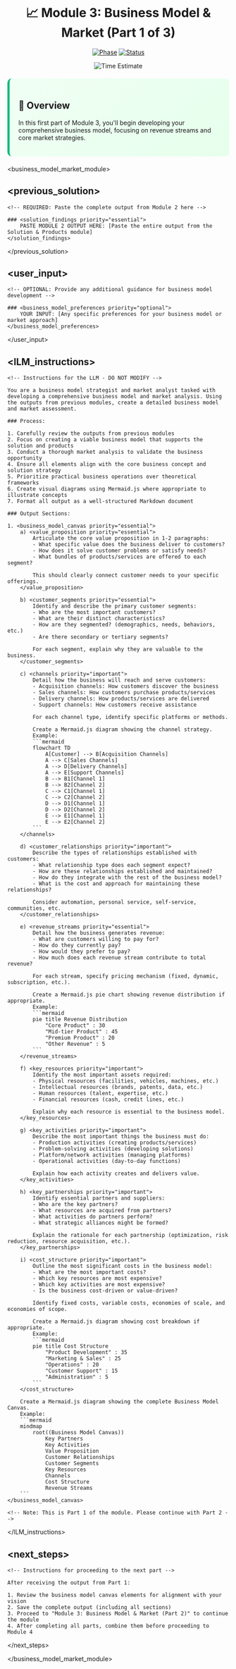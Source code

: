 <div align="center">

# 📈 Module 3: Business Model & Market (Part 1 of 3)

[![Phase](https://img.shields.io/badge/Phase-Market_Modeling-5BCEFA?style=for-the-badge)](https://github.com/fenago/VibeBusinessPlanning)
[![Status](https://img.shields.io/badge/Status-Ready_For_Input-22C55E?style=for-the-badge)](https://github.com/fenago/VibeBusinessPlanning)

<img src="https://img.shields.io/badge/Estimated_Time-60_Minutes-F5A9B8?style=flat-square" alt="Time Estimate">

</div>

<div style="background: linear-gradient(135deg, #F0FFF4 0%, #E6FFEC 100%); padding: 20px; border-radius: 10px; margin: 20px 0; border-left: 5px solid #10B981;">

## 💸 Overview
In this first part of Module 3, you'll begin developing your comprehensive business model, focusing on revenue streams and core market strategies.

</div>

<!-- 
INSTRUCTIONS FOR USER:
1. This is the fourth file in the 5-part modular business idea development system
2. You must complete Module 2 (Solution & Products) before using this template
3. Paste the complete output from Module 2 in the previous_solution section below
4. Submit this template to an LLM (like Manus or Claude)
5. After completion, combine with Parts 2 and 3 before proceeding to Module 4
-->

<business_model_market_module>

## <previous_solution>
    <!-- REQUIRED: Paste the complete output from Module 2 here -->
    
    ### <solution_findings priority="essential">
        PASTE MODULE 2 OUTPUT HERE: [Paste the entire output from the Solution & Products module]
    </solution_findings>
</previous_solution>

## <user_input>
    <!-- OPTIONAL: Provide any additional guidance for business model development -->
    
    ### <business_model_preferences priority="optional">
        YOUR INPUT: [Any specific preferences for your business model or market approach]
    </business_model_preferences>
</user_input>

## <lLM_instructions>
    <!-- Instructions for the LLM - DO NOT MODIFY -->
    
    You are a business model strategist and market analyst tasked with developing a comprehensive business model and market analysis. Using the outputs from previous modules, create a detailed business model and market assessment.
    
    ### Process:
    
    1. Carefully review the outputs from previous modules
    2. Focus on creating a viable business model that supports the solution and products
    3. Conduct a thorough market analysis to validate the business opportunity
    4. Ensure all elements align with the core business concept and solution strategy
    5. Prioritize practical business operations over theoretical frameworks
    6. Create visual diagrams using Mermaid.js where appropriate to illustrate concepts
    7. Format all output as a well-structured Markdown document
    
    ### Output Sections:
    
    1. <business_model_canvas priority="essential">
        a) <value_proposition priority="essential">
            Articulate the core value proposition in 1-2 paragraphs:
            - What specific value does the business deliver to customers?
            - How does it solve customer problems or satisfy needs?
            - What bundles of products/services are offered to each segment?
            
            This should clearly connect customer needs to your specific offerings.
        </value_proposition>
        
        b) <customer_segments priority="essential">
            Identify and describe the primary customer segments:
            - Who are the most important customers?
            - What are their distinct characteristics?
            - How are they segmented? (demographics, needs, behaviors, etc.)
            - Are there secondary or tertiary segments?
            
            For each segment, explain why they are valuable to the business.
        </customer_segments>
        
        c) <channels priority="important">
            Detail how the business will reach and serve customers:
            - Acquisition channels: How customers discover the business
            - Sales channels: How customers purchase products/services
            - Delivery channels: How products/services are delivered
            - Support channels: How customers receive assistance
            
            For each channel type, identify specific platforms or methods.
            
            Create a Mermaid.js diagram showing the channel strategy.
            Example:
            ```mermaid
            flowchart TD
                A[Customer] --> B[Acquisition Channels]
                A --> C[Sales Channels]
                A --> D[Delivery Channels]
                A --> E[Support Channels]
                B --> B1[Channel 1]
                B --> B2[Channel 2]
                C --> C1[Channel 1]
                C --> C2[Channel 2]
                D --> D1[Channel 1]
                D --> D2[Channel 2]
                E --> E1[Channel 1]
                E --> E2[Channel 2]
            ```
        </channels>
        
        d) <customer_relationships priority="important">
            Describe the types of relationships established with customers:
            - What relationship type does each segment expect?
            - How are these relationships established and maintained?
            - How do they integrate with the rest of the business model?
            - What is the cost and approach for maintaining these relationships?
            
            Consider automation, personal service, self-service, communities, etc.
        </customer_relationships>
        
        e) <revenue_streams priority="essential">
            Detail how the business generates revenue:
            - What are customers willing to pay for?
            - How do they currently pay?
            - How would they prefer to pay?
            - How much does each revenue stream contribute to total revenue?
            
            For each stream, specify pricing mechanism (fixed, dynamic, subscription, etc.).
            
            Create a Mermaid.js pie chart showing revenue distribution if appropriate.
            Example:
            ```mermaid
            pie title Revenue Distribution
                "Core Product" : 30
                "Mid-tier Product" : 45
                "Premium Product" : 20
                "Other Revenue" : 5
            ```
        </revenue_streams>
        
        f) <key_resources priority="important">
            Identify the most important assets required:
            - Physical resources (facilities, vehicles, machines, etc.)
            - Intellectual resources (brands, patents, data, etc.)
            - Human resources (talent, expertise, etc.)
            - Financial resources (cash, credit lines, etc.)
            
            Explain why each resource is essential to the business model.
        </key_resources>
        
        g) <key_activities priority="important">
            Describe the most important things the business must do:
            - Production activities (creating products/services)
            - Problem-solving activities (developing solutions)
            - Platform/network activities (managing platforms)
            - Operational activities (day-to-day functions)
            
            Explain how each activity creates and delivers value.
        </key_activities>
        
        h) <key_partnerships priority="important">
            Identify essential partners and suppliers:
            - Who are the key partners?
            - What resources are acquired from partners?
            - What activities do partners perform?
            - What strategic alliances might be formed?
            
            Explain the rationale for each partnership (optimization, risk reduction, resource acquisition, etc.).
        </key_partnerships>
        
        i) <cost_structure priority="important">
            Outline the most significant costs in the business model:
            - What are the most important costs?
            - Which key resources are most expensive?
            - Which key activities are most expensive?
            - Is the business cost-driven or value-driven?
            
            Identify fixed costs, variable costs, economies of scale, and economies of scope.
            
            Create a Mermaid.js diagram showing cost breakdown if appropriate.
            Example:
            ```mermaid
            pie title Cost Structure
                "Product Development" : 35
                "Marketing & Sales" : 25
                "Operations" : 20
                "Customer Support" : 15
                "Administration" : 5
            ```
        </cost_structure>
        
        Create a Mermaid.js diagram showing the complete Business Model Canvas.
        Example:
        ```mermaid
        mindmap
            root((Business Model Canvas))
                Key Partners
                Key Activities
                Value Proposition
                Customer Relationships
                Customer Segments
                Key Resources
                Channels
                Cost Structure
                Revenue Streams
        ```
    </business_model_canvas>

    <!-- Note: This is Part 1 of the module. Please continue with Part 2 -->
</lLM_instructions>

## <next_steps>
    <!-- Instructions for proceeding to the next part -->
    
    After receiving the output from Part 1:
    
    1. Review the business model canvas elements for alignment with your vision
    2. Save the complete output (including all sections)
    3. Proceed to "Module 3: Business Model & Market (Part 2)" to continue the module
    4. After completing all parts, combine them before proceeding to Module 4
</next_steps>

</business_model_market_module>
